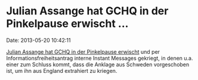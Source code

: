 Julian Assange hat GCHQ in der Pinkelpause erwischt \...
========================================================

Date: 2013-05-20 10:42:11

[Julian Assange hat GCHQ in der Pinkelpause
erwischt](http://www.guardian.co.uk/media/2013/may/20/julian-assange-gchq-messages-extradition?CMP=twt_gu)
und per Informationsfreiheitsantrag interne Instant Messages gekriegt,
in denen u.a. einer zum Schluss kommt, dass die Anklage aus Schweden
vorgeschoben ist, um ihn aus England extrahiert zu kriegen.

